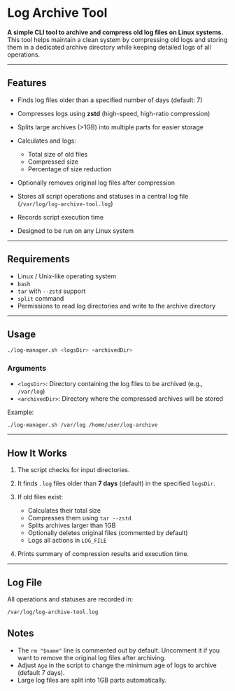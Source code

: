 
# Log Archive Tool

**A simple CLI tool to archive and compress old log files on Linux systems.**
This tool helps maintain a clean system by compressing old logs and storing them in a dedicated archive directory while keeping detailed logs of all operations.

---

## Features

* Finds log files older than a specified number of days (default: 7)
* Compresses logs using **zstd** (high-speed, high-ratio compression)
* Splits large archives (>1GB) into multiple parts for easier storage
* Calculates and logs:

  * Total size of old files
  * Compressed size
  * Percentage of size reduction
* Optionally removes original log files after compression
* Stores all script operations and statuses in a central log file (`/var/log/log-archive-tool.log`)
* Records script execution time
* Designed to be run on any Linux system

---

## Requirements

* Linux / Unix-like operating system
* `bash`
* `tar` with `--zstd` support
* `split` command
* Permissions to read log directories and write to the archive directory

---

## Usage

```bash
./log-manager.sh <logsDir> <archivedDir>
```

### Arguments

* `<logsDir>`: Directory containing the log files to be archived (e.g., `/var/log`)
* `<archivedDir>`: Directory where the compressed archives will be stored

Example:

```bash
./log-manager.sh /var/log /home/user/log-archive
```

---

## How It Works

1. The script checks for input directories.
2. It finds `.log` files older than **7 days** (default) in the specified `logsDir`.
3. If old files exist:

   * Calculates their total size
   * Compresses them using `tar --zstd`
   * Splits archives larger than 1GB
   * Optionally deletes original files (commented by default)
   * Logs all actions in `LOG_FILE`
4. Prints summary of compression results and execution time.

---

## Log File

All operations and statuses are recorded in:

```
/var/log/log-archive-tool.log
```


## Notes

* The `rm "$name"` line is commented out by default.
  Uncomment it if you want to remove the original log files after archiving.
* Adjust `Age` in the script to change the minimum age of logs to archive (default 7 days).
* Large log files are split into 1GB parts automatically.

